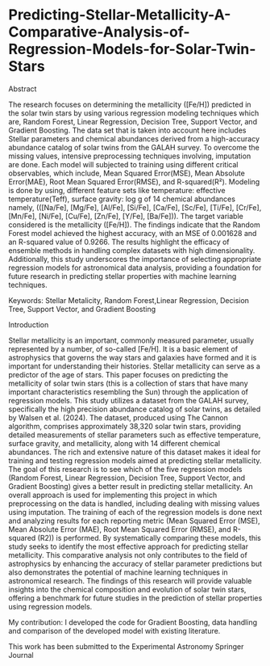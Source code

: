 # Predicting-Stellar-Metallicity-A-Comparative-Analysis-of-Regression-Models-for-Solar-Twin-Stars

Abstract

The research focuses on determining the metallicity ([Fe/H]) predicted in the
solar twin stars by using various regression modeling techniques which are,
Random Forest, Linear Regression, Decision Tree, Support Vector, and Gradient Boosting. The data set that is taken into account here includes Stellar
parameters and chemical abundances derived from a high-accuracy abundance
catalog of solar twins from the GALAH survey. To overcome the missing values, intensive preprocessing techniques involving, imputation are done. Each
model will subjected to training using different critical observables, which include,
Mean Squared Error(MSE), Mean Absolute Error(MAE), Root Mean Squared
Error(RMSE), and R-squared(R²). Modeling is done by using, different feature sets like temperature: effective temperature(Teff), surface gravity: log g of
14 chemical abundances namely, (([Na/Fe], [Mg/Fe], [Al/Fe], [Si/Fe], [Ca/Fe],
[Sc/Fe], [Ti/Fe], [Cr/Fe], [Mn/Fe], [Ni/Fe], [Cu/Fe], [Zn/Fe], [Y/Fe], [Ba/Fe])).
The target variable considered is the metallicity ([Fe/H]).
The findings indicate that the Random Forest model achieved the highest accuracy, with an MSE of 0.001628 and an R-squared value of 0.9266. The results
highlight the efficacy of ensemble methods in handling complex datasets with high
dimensionality. Additionally, this study underscores the importance of selecting appropriate regression models for astronomical data analysis, providing a foundation for future research in predicting stellar properties with machine learning
techniques.

Keywords: Stellar Metalicity, Random Forest,Linear Regression, Decision Tree,
Support Vector, and Gradient Boosting

Introduction

Stellar metallicity is an important, commonly measured parameter, usually represented by a number, of so-called [Fe/H]. It is a basic element of astrophysics that governs the way stars and galaxies have formed and it is important for understanding their histories. Stellar metallicity can serve as a predictor of the age of stars. This paper focuses on predicting the metallicity of solar twin stars (this is a collection of stars that have many important characteristics resembling the Sun) through the application of regression models. This study utilizes a dataset from the GALAH survey, specifically the high precision abundance catalog of solar twins, as detailed by Walsen et al. (2024). The dataset, produced using The Cannon algorithm, comprises approximately 38,320 solar twin stars, providing detailed measurements of stellar parameters such as effective temperature, surface gravity, and metallicity, along with 14 different chemical abundances. The rich and extensive nature of this dataset makes it ideal for training and testing regression models aimed at predicting stellar metallicity. The goal of this research is to see which of the five regression models (Random Forest, Linear Regression, Decision Tree, Support Vector, and Gradient Boosting) gives a better result in predicting stellar metallicity. An overall approach is used for implementing this project in which preprocessing on the data is handled, including dealing with missing values using imputation. The training of each of the regression models is done next and analyzing results for each reporting metric (Mean Squared Error (MSE), Mean Absolute Error (MAE), Root Mean Squared Error (RMSE), and R-squared (R2)) is performed. By systematically comparing these models, this study seeks to identify the most effective approach for predicting stellar metallicity. This comparative analysis not only contributes to the field of astrophysics by enhancing the accuracy of stellar parameter predictions but also demonstrates the potential of machine learning techniques in astronomical research. The findings of this research will provide valuable insights into the chemical composition and evolution of solar twin stars, offering a benchmark for future studies in the prediction of stellar properties using regression models.


My contribution:
I developed the code for Gradient Boosting, data handling and comparison of the developed model with existing literature.

This work has been submitted to the Experimental Astronomy Springer Journal
